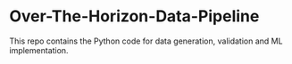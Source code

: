 # Over-The-Horizon-Data-Pipeline
This repo contains the Python code for data generation, validation and ML implementation.
